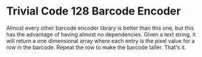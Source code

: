 # Trivial Code 128 Barcode Encoder

Almost every other barcode encoder library is
better than this one, but this has the advantage
of having almost no dependencies. Given a text
string, it will return a one dimensional array
where each entry is the pixel value for a row
in the barcode. Repeat the row to make the barcode
taller. That's it.

